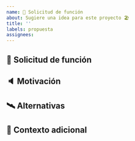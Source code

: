 ```yaml
---
name: 🚀 Solicitud de función
about: Sugiere una idea para este proyecto 🏖
title: ''
labels: propuesta
assignees:
---
```


## 🚀 Solicitud de función

<!-- Una descripción clara y concisa de la propuesta.-->

## 🔈 Motivación

<!-- Describa la motivación de esta propuesta. -->

## 🛰 Alternativas

<!-- Una descripción clara y concisa de cualquier solución o característica alternativa que haya considerado. -->

## 📎 Contexto adicional

<!-- Agregue cualquier otro contexto o capturas de pantalla sobre la solicitud de función aquí. -->
